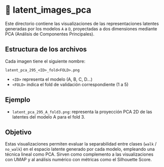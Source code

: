 # 📂 latent_images_pca

Este directorio contiene las visualizaciones de las representaciones latentes generadas por los modelos `A` a `D`, proyectadas a dos dimensiones mediante PCA (Análisis de Componentes Principales).

## Estructura de los archivos

Cada imagen tiene el siguiente nombre:

`latent_pca_295_<ID>_fold<FOLD>.png`

- `<ID>` representa el modelo (A, B, C, D...)
- `<FOLD>` indica el fold de validación correspondiente (1 a 5)

## Ejemplo

- `latent_pca_295_A_fold3.png`: representa la proyección PCA 2D de las latentes del modelo A para el fold 3.

## Objetivo

Estas visualizaciones permiten evaluar la separabilidad entre clases (`walk` / `no_walk`) en el espacio latente generado por cada modelo, empleando una técnica lineal como PCA. Sirven como complemento a las visualizaciones con UMAP y al análisis numérico con métricas como el Silhouette Score.
